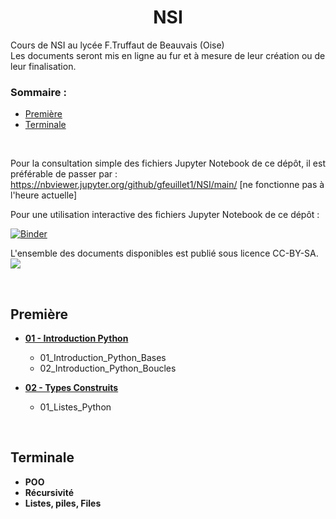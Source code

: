 # <center>**NSI**</center>
 Cours de NSI au lycée F.Truffaut de Beauvais (Oise) </br>
 Les documents seront mis en ligne au fur et à mesure de leur création ou de leur finalisation.
 </br>

 
### Sommaire :
 * [Première](#première)</br>
 * [Terminale](#terminale)</br>
</br>

Pour la consultation simple des fichiers Jupyter Notebook de ce dépôt, il est préférable de passer par :
https://nbviewer.jupyter.org/github/gfeuillet1/NSI/main/ [ne fonctionne pas à l'heure actuelle]

Pour une utilisation interactive des fichiers Jupyter Notebook de ce dépôt :

[![Binder](https://mybinder.org/badge_logo.svg)](https://mybinder.org/v2/gh/gfeuillet1/NSI/main/)

L'ensemble des documents disponibles est publié sous licence CC-BY-SA.
![](https://github.com/gfeuillet1/NSI/ccbysa.png)

 </br>
 
## **Première**
* **[01 - Introduction Python](https://github.com/gfeuillet1/NSI/tree/main/Premi%C3%A8re/01_Introduction_Python)** 
  * 01_Introduction_Python_Bases
  * 02_Introduction_Python_Boucles

* **[02 - Types Construits](https://github.com/gfeuillet1/NSI/tree/main/Premi%C3%A8re/02_Types_Construits)**
  * 01_Listes_Python
  
</br>

## **Terminale**
* **POO**
* **Récursivité**
* **Listes, piles, Files**

